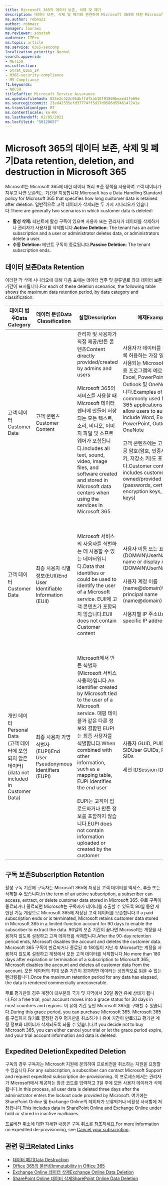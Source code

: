 ```yaml
---
title: Microsoft 365의 데이터 보존, 삭제 및 폐기
description: 데이터 보존, 삭제 및 폐기와 관련하여 Microsoft 365에 대한 Microsoft 정책의 개요입니다.
ms.author: robmazz
author: robmazz
manager: laurawi
ms.reviewer: sosstah
audience: ITPro
ms.topic: article
ms.service: O365-seccomp
localization_priority: Normal
search.appverid:
- MET150
ms.collection:
- Strat_O365_IP
- M365-security-compliance
- MS-Compliance
f1.keywords:
- NOCSH
titleSuffix: Microsoft Service Assurance
ms.openlocfilehash: 025e2c422c05dbffdf5a510f93809beaed3fe09d
ms.sourcegitcommit: 21ed42335efd37774ff5d17d9586d5546147241a
ms.translationtype: MT
ms.contentlocale: ko-KR
ms.lasthandoff: 02/05/2021
ms.locfileid: "50120657"
---
```

# <a name="data-retention-deletion-and-destruction-in-microsoft-365"></a><span data-ttu-id="93e2d-103">Microsoft 365의 데이터 보존, 삭제 및 폐기</span><span class="sxs-lookup"><span data-stu-id="93e2d-103">Data retention, deletion, and destruction in Microsoft 365</span></span>

<span data-ttu-id="93e2d-104">Microsoft는 Microsoft 365에 대한 데이터 처리 표준 정책을 사용하여 고객 데이터가 지우고 나면 보존되는 기간을 지정합니다.</span><span class="sxs-lookup"><span data-stu-id="93e2d-104">Microsoft has a Data Handling Standard policy for Microsoft 365 that specifies how long customer data is retained after deletion.</span></span> <span data-ttu-id="93e2d-105">일반적으로 고객 데이터가 삭제되는 두 가지 시나리오가 있습니다.</span><span class="sxs-lookup"><span data-stu-id="93e2d-105">There are generally two scenarios in which customer data is deleted:</span></span>

- <span data-ttu-id="93e2d-106">**활성 삭제:** 테넌트에 활성 구독이 있으며 사용자 또는 관리자가 데이터를 삭제하거나 관리자가 사용자를 삭제합니다.</span><span class="sxs-lookup"><span data-stu-id="93e2d-106">**Active Deletion**: The tenant has an active subscription and a user or administrator deletes data, or administrators delete a user.</span></span>
- <span data-ttu-id="93e2d-107">**수동 Deletion:** 테넌트 구독이 종료됩니다.</span><span class="sxs-lookup"><span data-stu-id="93e2d-107">**Passive Deletion**: The tenant subscription ends.</span></span>

## <a name="data-retention"></a><span data-ttu-id="93e2d-108">데이터 보존</span><span class="sxs-lookup"><span data-stu-id="93e2d-108">Data Retention</span></span>

<span data-ttu-id="93e2d-109">이러한 각 삭제 시나리오에 대해 다음 표에는 데이터 범주 및 분류별로 최대 데이터 보존 기간이 표시됩니다.</span><span class="sxs-lookup"><span data-stu-id="93e2d-109">For each of these deletion scenarios, the following table shows the maximum data retention period, by data category and classification:</span></span>

| <span data-ttu-id="93e2d-110">데이터 범주</span><span class="sxs-lookup"><span data-stu-id="93e2d-110">Data Category</span></span> | <span data-ttu-id="93e2d-111">데이터 분류</span><span class="sxs-lookup"><span data-stu-id="93e2d-111">Data Classification</span></span> | <span data-ttu-id="93e2d-112">설명</span><span class="sxs-lookup"><span data-stu-id="93e2d-112">Description</span></span> | <span data-ttu-id="93e2d-113">예제</span><span class="sxs-lookup"><span data-stu-id="93e2d-113">Examples</span></span> | <span data-ttu-id="93e2d-114">보존 기간</span><span class="sxs-lookup"><span data-stu-id="93e2d-114">Retention Period</span></span> |
|-----------------|-----------------|-----------------|----------------------------------|-------------------------------|
| <span data-ttu-id="93e2d-115">고객 데이터</span><span class="sxs-lookup"><span data-stu-id="93e2d-115">Customer Data</span></span> | <span data-ttu-id="93e2d-116">고객 콘텐츠</span><span class="sxs-lookup"><span data-stu-id="93e2d-116">Customer Content</span></span>| <span data-ttu-id="93e2d-117">관리자 및 사용자가 직접 제공/만든 콘텐츠</span><span class="sxs-lookup"><span data-stu-id="93e2d-117">Content directly provided/created by admins and users</span></span> <br><br> <span data-ttu-id="93e2d-118">Microsoft 365의 서비스를 사용할 때 Microsoft 데이터 센터에 만들어 저장되는 모든 텍스트, 소리, 비디오, 이미지 파일 및 소프트웨어가 포함됩니다.</span><span class="sxs-lookup"><span data-stu-id="93e2d-118">Includes all text, sound, video, image files, and software created and stored in Microsoft data centers when using the services in Microsoft 365</span></span> | <span data-ttu-id="93e2d-119">사용자가 데이터를 작성하도록 허용하는 가장 일반적으로 사용되는 Microsoft 365 응용 프로그램의 예로는 Word, Excel, PowerPoint, Outlook 및 OneNote가 있습니다.</span><span class="sxs-lookup"><span data-stu-id="93e2d-119">Examples of the most commonly used Microsoft 365 applications that allow users to author data include Word, Excel, PowerPoint, Outlook, and OneNote</span></span> <br><br> <span data-ttu-id="93e2d-120">고객 콘텐츠에는 고객 소유/제공 암호(암호, 인증서, 암호화 키, 저장소 키)도 포함됩니다.</span><span class="sxs-lookup"><span data-stu-id="93e2d-120">Customer content also includes customer-owned/provided secrets (passwords, certificates, encryption keys, storage keys)</span></span> | <span data-ttu-id="93e2d-121">**활성 지우기 시나리오:** 30일 이상</span><span class="sxs-lookup"><span data-stu-id="93e2d-121">**Active Deletion Scenario:** at most 30 days</span></span> <br><br> <span data-ttu-id="93e2d-122">**수동 지우기 시나리오:** 180일 이상</span><span class="sxs-lookup"><span data-stu-id="93e2d-122">**Passive Deletion Scenario:** at most 180 days</span></span> |
| <span data-ttu-id="93e2d-123">고객 데이터</span><span class="sxs-lookup"><span data-stu-id="93e2d-123">Customer Data</span></span> | <span data-ttu-id="93e2d-124">최종 사용자 식별 정보(EUII)</span><span class="sxs-lookup"><span data-stu-id="93e2d-124">End User Identifiable Information (EUII)</span></span> | <span data-ttu-id="93e2d-125">Microsoft 서비스의 사용자를 식별하는 데 사용할 수 있는 데이터입니다.</span><span class="sxs-lookup"><span data-stu-id="93e2d-125">Data that identifies or could be used to identify the user of a Microsoft service.</span></span> <span data-ttu-id="93e2d-126">EUII에 고객 콘텐츠가 포함되지 않습니다.</span><span class="sxs-lookup"><span data-stu-id="93e2d-126">EUII does not contain Customer content</span></span> | <span data-ttu-id="93e2d-127">사용자 이름 또는 표시 이름(DOMAIN\UserName)</span><span class="sxs-lookup"><span data-stu-id="93e2d-127">User name or display name (DOMAIN\UserName)</span></span> <br><br> <span data-ttu-id="93e2d-128">사용자 계정 이름(name@domain)</span><span class="sxs-lookup"><span data-stu-id="93e2d-128">User principal name (name@domain)</span></span> <br><br>  <span data-ttu-id="93e2d-129">사용자별 IP 주소</span><span class="sxs-lookup"><span data-stu-id="93e2d-129">User-specific IP addresses</span></span> | <span data-ttu-id="93e2d-130">**활성 지우기 시나리오:** 180일 이상(테넌트 관리자 작업만 해당)</span><span class="sxs-lookup"><span data-stu-id="93e2d-130">**Active Deletion Scenario:** at most 180 days (only a tenant administrator action)</span></span> <br><br> <span data-ttu-id="93e2d-131">**수동 지우기 시나리오:** 180일 이상</span><span class="sxs-lookup"><span data-stu-id="93e2d-131">**Passive Deletion Scenario:** at most 180 days</span></span> |
| <span data-ttu-id="93e2d-132">개인 데이터</span><span class="sxs-lookup"><span data-stu-id="93e2d-132">Personal Data</span></span> <br> <span data-ttu-id="93e2d-133">(고객 데이터에 포함되지 않은 데이터)</span><span class="sxs-lookup"><span data-stu-id="93e2d-133">(data not included in Customer Data)</span></span> | <span data-ttu-id="93e2d-134">최종 사용자 가명 식별자(EUPI)</span><span class="sxs-lookup"><span data-stu-id="93e2d-134">End User Pseudonymous Identifiers (EUPI)</span></span> | <span data-ttu-id="93e2d-135">Microsoft에서 만든 식별자(Microsoft 서비스 사용자)입니다.</span><span class="sxs-lookup"><span data-stu-id="93e2d-135">An identifier created by Microsoft tied to the user of a Microsoft service.</span></span> <span data-ttu-id="93e2d-136">매핑 테이블과 같은 다른 정보와 결합된 EUPI는 최종 사용자를 식별합니다.</span><span class="sxs-lookup"><span data-stu-id="93e2d-136">When combined with other information, such as a mapping table, EUPI identifies the end user</span></span> <br><br> <span data-ttu-id="93e2d-137">EUPI는 고객이 업로드하거나 만든 정보를 포함하지 않습니다.</span><span class="sxs-lookup"><span data-stu-id="93e2d-137">EUPI does not contain information uploaded or created by the customer</span></span> | <span data-ttu-id="93e2d-138">사용자 GUID, PUID 또는 SID</span><span class="sxs-lookup"><span data-stu-id="93e2d-138">User GUIDs, PUIDs, or SIDs</span></span> <br><br> <span data-ttu-id="93e2d-139">세션 ID</span><span class="sxs-lookup"><span data-stu-id="93e2d-139">Session IDs</span></span> | <span data-ttu-id="93e2d-140">**활성 지우기 시나리오:** 30일 이상</span><span class="sxs-lookup"><span data-stu-id="93e2d-140">**Active Deletion Scenario:** at most 30 days</span></span> <br><br> <span data-ttu-id="93e2d-141">**수동 지우기 시나리오:** 180일 이상</span><span class="sxs-lookup"><span data-stu-id="93e2d-141">**Passive Deletion Scenario:** at most 180 days</span></span> |

## <a name="subscription-retention"></a><span data-ttu-id="93e2d-142">구독 보존</span><span class="sxs-lookup"><span data-stu-id="93e2d-142">Subscription Retention</span></span>

<span data-ttu-id="93e2d-143">활성 구독 기간에 구독자는 Microsoft 365에 저장된 고객 데이터를 액세스, 추출 또는 삭제할 수 있습니다.</span><span class="sxs-lookup"><span data-stu-id="93e2d-143">In the term of an active subscription, a subscriber can access, extract, or delete customer data stored in Microsoft 365.</span></span> <span data-ttu-id="93e2d-144">유료 구독이 종료되거나 종료되면 Microsoft는 구독자가 데이터를 추출할 수 있도록 90일 동안 제한된 기능 계정으로 Microsoft 365에 저장된 고객 데이터를 보존합니다.</span><span class="sxs-lookup"><span data-stu-id="93e2d-144">If a paid subscription ends or is terminated, Microsoft retains customer data stored in Microsoft 365 in a limited-function account for 90 days to enable the subscriber to extract the data.</span></span> <span data-ttu-id="93e2d-145">90일의 보존 기간이 끝나면 Microsoft는 계정을 사용하지 않도록 설정하고 고객 데이터를 삭제합니다.</span><span class="sxs-lookup"><span data-stu-id="93e2d-145">After the 90-day retention period ends, Microsoft disables the account and deletes the customer data.</span></span> <span data-ttu-id="93e2d-146">Microsoft 365 구독이 만료되거나 종료된 후 180일이 지난 후 Microsoft는 계정을 사용하지 않도록 설정하고 계정에서 모든 고객 데이터를 삭제합니다.</span><span class="sxs-lookup"><span data-stu-id="93e2d-146">No more than 180 days after expiration or termination of a subscription to Microsoft 365, Microsoft disables the account and deletes all customer data from the account.</span></span> <span data-ttu-id="93e2d-147">모든 데이터의 최대 보존 기간이 경과하면 데이터는 상업적으로 읽을 수 없는 렌더링됩니다.</span><span class="sxs-lookup"><span data-stu-id="93e2d-147">Once the maximum retention period for any data has elapsed, the data is rendered commercially unrecoverable.</span></span>

<span data-ttu-id="93e2d-148">무료 평가판의 경우 계정이 대부분의 국가 및 지역에서 30일 동안 유예 상태가 됩니다.</span><span class="sxs-lookup"><span data-stu-id="93e2d-148">For a free trial, your account moves into a grace status for 30 days in most countries and regions.</span></span> <span data-ttu-id="93e2d-149">이 유예 기간 동안 Microsoft 365를 구매할 수 있습니다.</span><span class="sxs-lookup"><span data-stu-id="93e2d-149">During this grace period, you can purchase Microsoft 365.</span></span> <span data-ttu-id="93e2d-150">Microsoft 365를 구입하지 않기로 결정한 경우 평가판을 취소하거나 유예 기간이 만료되고 평가판 계정 정보와 데이터가 삭제되도록 놔둘 수 있습니다.</span><span class="sxs-lookup"><span data-stu-id="93e2d-150">If you decide not to buy Microsoft 365, you can either cancel your trial or let the grace period expire, and your trial account information and data is deleted.</span></span>

## <a name="expedited-deletion"></a><span data-ttu-id="93e2d-151">Expedited Deletion</span><span class="sxs-lookup"><span data-stu-id="93e2d-151">Expedited Deletion</span></span>

<span data-ttu-id="93e2d-152">구독의 경우 구독자는 Microsoft 지원에 문의하여 프로비전을 취소하는 지원을 요청할 수 있습니다.</span><span class="sxs-lookup"><span data-stu-id="93e2d-152">For any subscription, a subscriber can contact Microsoft Support and request expedited subscription de-provisioning.</span></span> <span data-ttu-id="93e2d-153">이 프로세스에서는 관리자가 Microsoft에서 제공하는 잠금 코드를 입력하고 3일 후에 모든 사용자 데이터가 삭제됩니다.</span><span class="sxs-lookup"><span data-stu-id="93e2d-153">In this process, all user data is deleted three days after the administrator enters the lockout code provided by Microsoft.</span></span> <span data-ttu-id="93e2d-154">여기에는 SharePoint Online 및 Exchange Online의 데이터가 보류되거나 비활성 사서함에 저장됩니다.</span><span class="sxs-lookup"><span data-stu-id="93e2d-154">This includes data in SharePoint Online and Exchange Online under hold or stored in inactive mailboxes.</span></span>

<span data-ttu-id="93e2d-155">프로비전 취소에 대한 자세한 내용은 구독 취소를 [참조하세요.](/microsoft-365/commerce/subscriptions/cancel-your-subscription)</span><span class="sxs-lookup"><span data-stu-id="93e2d-155">For more information on expedited de-provisioning, see [Cancel your subscription](/microsoft-365/commerce/subscriptions/cancel-your-subscription).</span></span>

## <a name="related-links"></a><span data-ttu-id="93e2d-156">관련 링크</span><span class="sxs-lookup"><span data-stu-id="93e2d-156">Related Links</span></span>

- [<span data-ttu-id="93e2d-157">데이터 폐기</span><span class="sxs-lookup"><span data-stu-id="93e2d-157">Data Destruction</span></span>](assurance-data-destruction.md)
- [<span data-ttu-id="93e2d-158">Office 365의 불변성</span><span class="sxs-lookup"><span data-stu-id="93e2d-158">Immutability in Office 365</span></span>](assurance-data-immutability.md)
- [<span data-ttu-id="93e2d-159">Exchange Online 데이터 삭제</span><span class="sxs-lookup"><span data-stu-id="93e2d-159">Exchange Online Data Deletion</span></span>](assurance-exchange-online-data-deletion.md)
- [<span data-ttu-id="93e2d-160">SharePoint Online 데이터 삭제</span><span class="sxs-lookup"><span data-stu-id="93e2d-160">SharePoint Online Data Deletion</span></span>](assurance-sharepoint-online-data-deletion.md)
